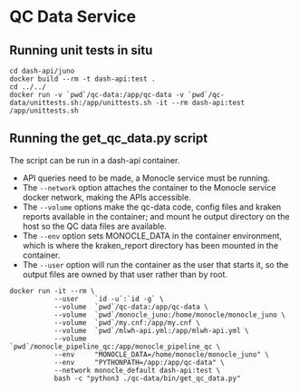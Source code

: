 # QC Data Service

## Running unit tests in situ

```
cd dash-api/juno
docker build --rm -t dash-api:test .
cd ../../
docker run -v `pwd`/qc-data:/app/qc-data -v `pwd`/qc-data/unittests.sh:/app/unittests.sh -it --rm dash-api:test /app/unittests.sh
```


## Running the get_qc_data.py script

The script can be run in a dash-api container.

- API queries need to be made, a Monocle service must be running.
- The `--network` option attaches the container to the Monocle service docker
  network, making the APIs accessible.
- The `--volume` options make the qc-data code, config files and kraken reports
  available in the container; and mount he output directory on the host
  so the QC data files are available.
- The `--env` option sets MONOCLE_DATA in the container environment, which
  is where the kraken_report directory has been mounted in the container.
- The `--user` option will run the container as the user that starts it, so
  the output files are owned by that user rather than by root.

```
docker run -it --rm \
           --user    `id -u`:`id -g` \
           --volume  `pwd`/qc-data:/app/qc-data \
           --volume  `pwd`/monocle_juno:/home/monocle/monocle_juno \
           --volume  `pwd`/my.cnf:/app/my.cnf \
           --volume  `pwd`/mlwh-api.yml:/app/mlwh-api.yml \
           --volume  `pwd`/monocle_pipeline_qc:/app/monocle_pipeline_qc \
           --env     "MONOCLE_DATA=/home/monocle/monocle_juno" \
           --env     "PYTHONPATH=/app:/app/qc-data" \
           --network monocle_default dash-api:test \
           bash -c "python3 ./qc-data/bin/get_qc_data.py"
```
